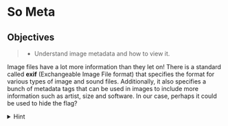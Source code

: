 # So Meta
## Objectives
> - Understand image metadata and how to view it.

Image files have a lot more information than they let on! There is a standard called **exif** (Exchangeable Image File format) that specifies the format for various types of image and sound files. Additionally, it also specifies a bunch of metadata tags that can be used in images to include more information such as artist, size and software. In our case, perhaps it could be used to hide the flag?
<details>
<summary>Hint</summary>
<br>
The difficult part of this challenge is knowing how to view the metadata of an image file. A commonly-used tool for this is exiftool, which gives us all the exif fields. The 'Artist' field has an interesting value, don't you think?
</details>
